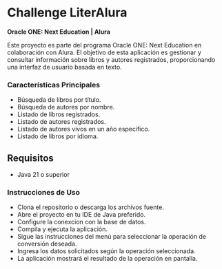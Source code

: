 # Challenge LiterAlura

**Oracle ONE: Next Education | Alura**

Este proyecto es parte del programa Oracle ONE: Next Education en colaboración con Alura. El objetivo de esta aplicación es gestionar y consultar información sobre libros y autores registrados, proporcionando una interfaz de usuario basada en texto.

### Características Principales
- Búsqueda de libros por título.
- Búsqueda de autores por nombre.
- Listado de libros registrados.
- Listado de autores registrados.
- Listado de autores vivos en un año específico.
- Listado de libros por idioma.

## Requisitos
- Java 21 o superior

### Instrucciones de Uso
- Clona el repositorio o descarga los archivos fuente.
- Abre el proyecto en tu IDE de Java preferido.
- Configure la conexcion con la base de datos.
- Compila y ejecuta la aplicación.
- Sigue las instrucciones del menú para seleccionar la operación de conversión deseada.
- Ingresa los datos solicitados según la operación seleccionada.
- La aplicación mostrará el resultado de la operación en pantalla.


